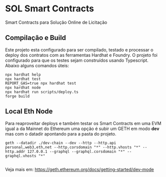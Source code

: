 # SOL Smart Contracts 

Smart Contracts para Solução Online de Licitação

## Compilação e Build

Este projeto esta configurado para ser compilado, testado e processar o deploy dos contratos com as ferramentas Hardhat e Foundry.
O projeto foi configurado para que os testes sejam construídos usando Typescript.
Abaixo alguns comandos úteis:

```shell
npx hardhat help
npx hardhat test
REPORT_GAS=true npx hardhat test
npx hardhat node
npx hardhat run scripts/deploy.ts
forge build
```

## Local Eth Node

Para reaproveitar deploys e também testar os Smart Contracts em uma EVM igual a da Mainnet do Ethereum uma opção é subir um GETH em modo **dev** mas com o datadir apontando para a pasta do projeto. 

```shell
geth --datadir ./dev-chain --dev --http --http.api personal,web3,eth,net --http.corsdomain "*" --http.vhosts "*" --http.addr 127.0.0.1 --graphql --graphql.corsdomain "*" --graphql.vhosts "*"
 
```

Veja mais em: https://geth.ethereum.org/docs/getting-started/dev-mode
